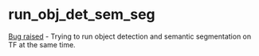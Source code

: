 # run_obj_det_sem_seg

[Bug raised](https://github.com/tensorflow/tensorflow/issues/53834) - Trying to run object detection and semantic segmentation on TF at the same time.
